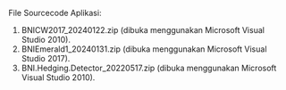 File Sourcecode Aplikasi:
1. BNICW2017_20240122.zip (dibuka menggunakan Microsoft Visual Studio 2010).
3. BNIEmerald1_20240131.zip (dibuka menggunakan Microsoft Visual Studio 2017).
2. BNI.Hedging.Detector_20220517.zip (dibuka menggunakan Microsoft Visual Studio 2010).